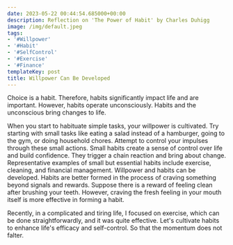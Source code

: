 ```yaml
---
date: 2023-05-22 00:44:54.685000+00:00
description: Reflection on 'The Power of Habit' by Charles Duhigg
image: /img/default.jpeg
tags:
- '#Willpower'
- '#Habit'
- '#SelfControl'
- '#Exercise'
- '#Finance'
templateKey: post
title: Willpower Can Be Developed
---
```


Choice is a habit. Therefore, habits significantly impact life and are important. However, habits operate unconsciously. Habits and the unconscious bring changes to life.

When you start to habituate simple tasks, your willpower is cultivated. Try starting with small tasks like eating a salad instead of a hamburger, going to the gym, or doing household chores. Attempt to control your impulses through these small actions. Small habits create a sense of control over life and build confidence. They trigger a chain reaction and bring about change. Representative examples of small but essential habits include exercise, cleaning, and financial management. Willpower and habits can be developed. Habits are better formed in the process of craving something beyond signals and rewards. Suppose there is a reward of feeling clean after brushing your teeth. However, craving the fresh feeling in your mouth itself is more effective in forming a habit.

Recently, in a complicated and tiring life, I focused on exercise, which can be done straightforwardly, and it was quite effective. Let's cultivate habits to enhance life's efficacy and self-control. So that the momentum does not falter.
